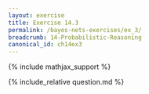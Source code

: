 ```yaml
---
layout: exercise
title: Exercise 14.3
permalink: /bayes-nets-exercises/ex_3/
breadcrumb: 14-Probabilistic-Reasoning
canonical_id: ch14ex3
---
```


{% include mathjax_support %}
<div id="hiddden">{% include_relative question.md %}</div>
